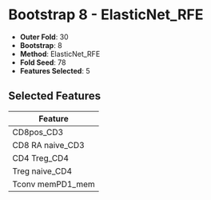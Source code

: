 # Bootstrap 8 - ElasticNet_RFE

- **Outer Fold**: 30
- **Bootstrap**: 8
- **Method**: ElasticNet_RFE
- **Fold Seed**: 78
- **Features Selected**: 5

## Selected Features

| Feature |
|---------|
| CD8pos_CD3 |
| CD8 RA naive_CD3 |
| CD4 Treg_CD4 |
| Treg naive_CD4 |
| Tconv memPD1_mem |
